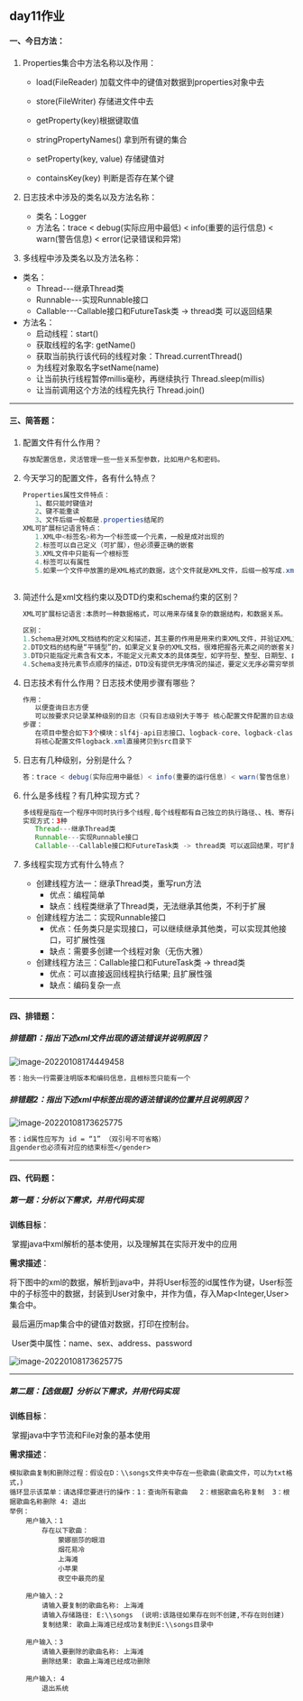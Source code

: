 ##  day11作业

#### 一、今日方法：

1. Properties集合中方法名称以及作用：

   * load(FileReader) 加载文件中的键值对数据到properties对象中去
   * store(FileWriter) 存储进文件中去

   * getProperty(key)根据键取值
   * stringPropertyNames() 拿到所有键的集合
   * setProperty(key, value) 存储键值对
   * containsKey(key) 判断是否存在某个键


2. 日志技术中涉及的类名以及方法名称：

   * 类名：Logger
   * 方法名：trace < debug(实际应用中最低) < info(重要的运行信息) < warn(警告信息) < error(记录错误和异常) 

3. 多线程中涉及类名以及方法名称：

* 类名：
   * Thread---继承Thread类
   * Runnable---实现Runnable接口
   * Callable---Callable接口和FutureTask类 -> thread类 可以返回结果
* 方法名：
   * 启动线程：start()
   * 获取线程的名字: getName()
   * 获取当前执行该代码的线程对象：Thread.currentThread()
   * 为线程对象取名字setName(name)
   * 让当前执行线程暂停millis毫秒，再继续执行 Thread.sleep(millis)
   * 让当前调用这个方法的线程先执行  Thread.join()


------

#### 三、简答题：

1. 配置文件有什么作用？

   ```java
   存放配置信息，灵活管理一些一些关系型参数，比如用户名和密码。
   ```

2. 今天学习的配置文件，各有什么特点？

   ```java
   Properties属性文件特点：
      1、都只能时键值对
      2、键不能重读
      3、文件后缀一般都是.properties结尾的
   XML可扩展标记语言特点：
      1.XML中<标签名>称为一个标签或一个元素，一般是成对出现的
      2.标签可以自己定义（可扩展），但必须要正确的嵌套
      3.XML文件中只能有一个根标签
      4.标签可以有属性
      5.如果一个文件中放置的是XML格式的数据，这个文件就是XML文件，后缀一般写成.xml
              
   ```

3. 简述什么是xml文档约束以及DTD约束和schema约束的区别？

   ```java
   XML可扩展标记语言:本质时一种数据格式，可以用来存储复杂的数据结构，和数据关系。
   
   区别：
   1.Schema是对XML文档结构的定义和描述，其主要的作用是用来约束XML文件，并验证XML文件有效性。DTD的作用是定义XML的合法构建模块，它使用一系列的合法元素来定义文档结构。
   2.DTD文档的结构是“平铺型”的，如果定义复杂的XML文档，很难把握各元素之间的嵌套关系；Schema文档结构性强，各元素之间的嵌套关系非常直观。
   3.DTD只能指定元素含有文本，不能定义元素文本的具体类型，如字符型、整型、日期型、自定义类型等。Schema在这方面比DTD强大。
   4.Schema支持元素节点顺序的描述，DTD没有提供无序情况的描述，要定义无序必需穷举排列的所有情况。Schema可以利用xs:all来表示无序的情况。

   ```

4. 日志技术有什么作用？日志技术使用步骤有哪些？

   ```java
   作用：
      以便查询日志方便
      可以按要求只记录某种级别的日志（只有日志级别大于等于 核心配置文件配置的日志级别，才会被记录下来，否则不记录）
   步骤：
      在项目中整合如下3个模块：slf4j-api日志接口、logback-core、logback-classic
      将核心配置文件logback.xml直接拷贝到src目录下
   ```

5. 日志有几种级别，分别是什么？

   ```java
   答：trace < debug(实际应用中最低) < info(重要的运行信息) < warn(警告信息) < error(记录错误与异常)
   ```

6. 什么是多线程？有几种实现方式？

   ```java
   多线程是指在一个程序中同时执行多个线程,每个线程都有自己独立的执行路径、、栈、寄存器等资源，并且可以同步地访问共享数据。
   实现方式：3种
      Thread---继承Thread类
      Runnable---实现Runnable接口
      Callable---Callable接口和FutureTask类 -> thread类 可以返回结果，可扩展性好
   ```

7. 多线程实现方式有什么特点？

   * 创建线程方法一：继承Thread类，重写run方法
      * 优点：编程简单
      * 缺点：线程类继承了Thread类，无法继承其他类，不利于扩展
   * 创建线程方法二：实现Runnable接口
      * 优点：任务类只是实现接口，可以继续继承其他类，可以实现其他接口，可扩展性强
      * 缺点：需要多创建一个线程对象（无伤大雅）
   * 创建线程方法三：Callable接口和FutureTask类 -> thread类
      * 优点：可以直接返回线程执行结果; 且扩展性强
      * 缺点：编码复杂一点


   
------

#### 四、排错题：

##### 排错题1：指出下述xml文件出现的语法错误并说明原因？

![image-20220108174449458](image/image-20220108174449458.png)

```tex
答：抬头一行需要注明版本和编码信息，且根标签只能有一个
```

##### 排错题2：指出下述xml中标签出现的语法错误的位置并且说明原因？

![image-20220108173625775](image/image-20220108173625775.png)

```tex
答：id属性应写为 id = “1” （双引号不可省略）
且gender也必须有对应的结束标签</gender>
```

------

#### 四、代码题：

##### 第一题：分析以下需求，并用代码实现

**训练目标**：

​	掌握java中xml解析的基本使用，以及理解其在实际开发中的应用

**需求描述**：

​	将下图中的xml的数据，解析到java中，并将User标签的id属性作为键，User标签中的子标签中的数据，封装到User对象中，并作为值，存入Map<Integer,User>集合中。

​	最后遍历map集合中的键值对数据，打印在控制台。

​	User类中属性：name、sex、address、password

![image-20220108173625775](image/Snipaste_2023-03-12_19-21-57.jpg)

------

##### 第二题：【选做题】分析以下需求，并用代码实现

**训练目标**：

​	掌握java中字节流和File对象的基本使用

**需求描述**：

	模拟歌曲复制和删除过程：假设在D：\\songs文件夹中存在一些歌曲(歌曲文件，可以为txt格式，)
	循环显示该菜单：请选择您要进行的操作：1：查询所有歌曲   2：根据歌曲名称复制  3：根据歌曲名称删除 4: 退出
	举例：
		用户输入：1
			存在以下歌曲：
				蒙娜丽莎的眼泪
				烟花易冷
				上海滩
				小苹果
				夜空中最亮的星
	
		用户输入：2
			请输入要复制的歌曲名称: 上海滩
			请输入存储路径: E:\\songs  (说明:该路径如果存在则不创建,不存在则创建)
			复制结果: 歌曲上海滩已经成功复制到E:\\songs目录中
	
		用户输入：3
			请输入要删除的歌曲名称: 上海滩
			删除结果: 歌曲上海滩已经成功删除
	
		用户输入: 4
			退出系统






